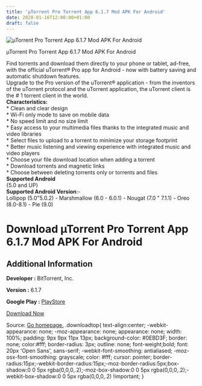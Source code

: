 ```yaml
---
title: 'µTorrent Pro Torrent App 6.1.7 Mod APK For Android'
date: 2020-01-16T12:00:00+01:00
draft: false
---
```


![µTorrent Pro Torrent App 6.1.7 Mod APK For Android](https://i1.wp.com/apkhome.net/wp-content/uploads/2020/01/µTorrent-Pro-Torrent-App-6.1.7-Mod.png "µTorrent Pro Torrent App 6.1.7 Mod APK For Android")

  

µTorrent Pro Torrent App 6.1.7 Mod APK For Android

Find torrents and download them directly to your phone or tablet, ad-free, with the official uTorrent® Pro app for Android - now with battery saving and automatic shutdown features.  
Upgrade to the Pro version of the uTorrent® application - from the inventors of the uTorrent protocol and the uTorrent application, the uTorrent client is the # 1 torrent client in the world.  
**Characteristics:**  
\* Clean and clear design  
\* Wi-Fi only mode to save on mobile data  
\* No speed limit and no size limit  
\* Easy access to your multimedia files thanks to the integrated music and video libraries  
\* Select files to upload to a torrent to minimize your storage footprint  
\* Better music listening and viewing experience with integrated music and video players  
\* Choose your file download location when adding a torrent  
\* Download torrents and magnetic links  
\* Choose between deleting torrents only or torrents and files  
**Supported Android**  
{5.0 and UP}  
**Supported Android Version**:-  
Lollipop (5.0"5.0.2) - Marshmallow (6.0 - 6.0.1) - Nougat (7.0 " 7.1.1) - Oreo (8.0-8.1) - Pie (9.0)

Download µTorrent Pro Torrent App 6.1.7 Mod APK For Android
============================================================

Additional Information
----------------------

**Developer :** BitTorrent, Inc.

**Version :** 6.1.7

**Google Play :** [PlayStore](https://play.google.com/store/apps/details?id=com.utorrent.client.pro)

  

[Download Now](https://store4app.co/post/torrent-pro-torrent-app-6-1-7-mod-apk-for-android_1578410898)

  
Source: [Go homepage.](https://store4app.co/post/torrent-pro-torrent-app-6-1-7-mod-apk-for-android_1578410898) .downloadtop{ text-align:center; -webkit-appearance: none; -moz-appearance: none; appearance: none; width: 100%; padding: 9px 9px 11px 13px; background-color: #0EBD3F; border: none; color:#fff; border-radius: 3px; outline: none; font-weight;bold; font: 20px 'Open Sans', sans-serif; -webkit-font-smoothing: antialiased; -moz-osx-font-smoothing: grayscale; color: #fff; cursor: pointer; border-radius:15px;-webkit-border-radius:15px;-moz-border-radius:5px;box-shadow:0 0 5px rgba(0,0,0,.2);-moz-box-shadow:0 0 5px rgba(0,0,0,.2);-webkit-box-shadow:0 0 5px rgba(0,0,0,.2) !important; }